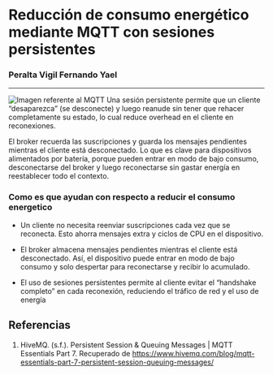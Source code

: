 # Reducción de consumo energético mediante MQTT con sesiones persistentes

### Peralta Vigil Fernando Yael

***
![Imagen referente al MQTT](https://www.cloud.studio/wp-content/uploads/2025/04/MQTT-LOGO-BLOG.webp)
Una sesión persistente permite que un cliente “desaparezca” (se desconecte) y luego reanude sin tener que rehacer completamente su estado, lo cual reduce overhead en el cliente en reconexiones.

El broker recuerda las suscripciones y guarda los mensajes pendientes mientras el cliente está desconectado. Lo que es clave para dispositivos alimentados por batería, porque pueden entrar en modo de bajo consumo, desconectarse del broker y luego reconectarse sin gastar energía en reestablecer todo el contexto.

### Como es que ayudan con respecto a reducir el consumo energetico

* Un cliente no necesita reenviar suscripciones cada vez que se reconecta. Esto ahorra mensajes extra y ciclos de CPU en el dispositivo.

* El broker almacena mensajes pendientes mientras el cliente está desconectado. Así, el dispositivo puede entrar en modo de bajo consumo y solo despertar para reconectarse y recibir lo acumulado.

* El uso de sesiones persistentes permite al cliente evitar el “handshake completo” en cada reconexión, reduciendo el tráfico de red y el uso de energía


## Referencias
1. HiveMQ. (s.f.). Persistent Session & Queuing Messages | MQTT Essentials Part 7. Recuperado de https://www.hivemq.com/blog/mqtt-essentials-part-7-persistent-session-queuing-messages/
